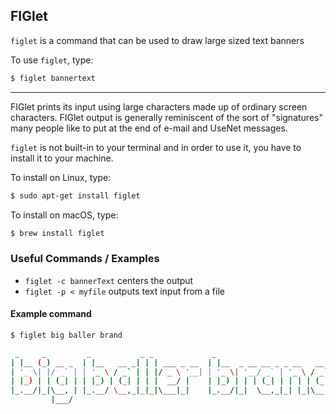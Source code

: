 FIGlet
---
`figlet` is a command that can be used to draw large sized text banners

To use `figlet`, type:

~~~bash
$ figlet bannertext
~~~
---
FIGlet prints its input using large characters made up of ordinary screen characters. FIGlet output is generally reminiscent of the sort of "signatures" many people like to put at the end of e-mail and UseNet messages.

`figlet`  is not built-in to your terminal and in order to use it, you have to install it to your machine. 

To install on Linux, type:

~~~bash
$ sudo apt-get install figlet
~~~

To install on macOS, type:

~~~bash
$ brew install figlet
~~~

### Useful Commands / Examples 
- `figlet -c bannerText` centers the output
- `figlet -p < myfile` outputs text input from a file

#### Example command
~~~bash
$ figlet big baller brand
~~~
~~~ bash
 _     _         _           _ _             _                         _ 
| |__ (_) __ _  | |__   __ _| | | ___ _ __  | |__  _ __ __ _ _ __   __| |
| '_ \| |/ _` | | '_ \ / _` | | |/ _ \ '__| | '_ \| '__/ _` | '_ \ / _` |
| |_) | | (_| | | |_) | (_| | | |  __/ |    | |_) | | | (_| | | | | (_| |
|_.__/|_|\__, | |_.__/ \__,_|_|_|\___|_|    |_.__/|_|  \__,_|_| |_|\__,_|
         |___/                                                  
~~~

